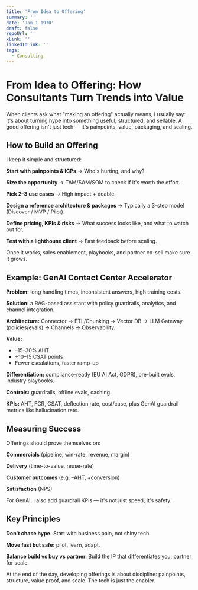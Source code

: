 ```yaml
---
title: 'From Idea to Offering'
summary: ''
date: 'Jan 1 1970'
draft: false
repoUrl: ''
xLink: ''
linkedInLink: ''
tags:
  - Consulting
---
```


# From Idea to Offering: How Consultants Turn Trends into Value

When clients ask what "making an offering" actually means, I usually say: it's about turning hype into something useful, structured, and sellable. A good offering isn't just tech — it's painpoints, value, packaging, and scaling.

## How to Build an Offering

I keep it simple and structured:

**Start with painpoints & ICPs** → Who's hurting, and why?

**Size the opportunity** → TAM/SAM/SOM to check if it's worth the effort.

**Pick 2–3 use cases** → High impact + doable.

**Design a reference architecture & packages** → Typically a 3-step model (Discover / MVP / Pilot).

**Define pricing, KPIs & risks** → What success looks like, and what to watch out for.

**Test with a lighthouse client** → Fast feedback before scaling.

Once it works, sales enablement, playbooks, and partner co-sell make sure it grows.

## Example: GenAI Contact Center Accelerator

**Problem:** long handling times, inconsistent answers, high training costs.

**Solution:** a RAG-based assistant with policy guardrails, analytics, and channel integration.

**Architecture:** Connector → ETL/Chunking → Vector DB → LLM Gateway (policies/evals) → Channels → Observability.

**Value:**
- –15–30% AHT
- +10–15 CSAT points
- Fewer escalations, faster ramp-up

**Differentiation:** compliance-ready (EU AI Act, GDPR), pre-built evals, industry playbooks.

**Controls:** guardrails, offline evals, caching.

**KPIs:** AHT, FCR, CSAT, deflection rate, cost/case, plus GenAI guardrail metrics like hallucination rate.

## Measuring Success

Offerings should prove themselves on:

**Commercials** (pipeline, win-rate, revenue, margin)

**Delivery** (time-to-value, reuse-rate)

**Customer outcomes** (e.g. –AHT, +conversion)

**Satisfaction** (NPS)

For GenAI, I also add guardrail KPIs — it's not just speed, it's safety.

## Key Principles

**Don't chase hype.** Start with business pain, not shiny tech.

**Move fast but safe:** pilot, learn, adapt.

**Balance build vs buy vs partner.** Build the IP that differentiates you, partner for scale.

At the end of the day, developing offerings is about discipline: painpoints, structure, value proof, and scale. The tech is just the enabler.
